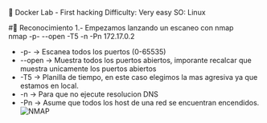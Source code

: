 🐋 Docker Lab - First hacking
Difficulty: Very easy
SO: Linux

#🎯 Reconocimiento
1.- Empezamos lanzando un escaneo con nmap<br>
nmap -p- --open -T5 -n -Pn 172.17.0.2 
- -p- -> Escanea todos los puertos (0-65535)
- --open -> Muestra todos los puertos abiertos, imporante recalcar que muestra unicamente los puertos abiertos
- -T5 -> Planilla de tiempo, en este caso elegimos la mas agresiva ya que estamos en local.
- -n -> Para que no ejecute resolucion DNS
- -Pn -> Asume que todos los host de una red se encuentran encendidos.
![NMAP](./images/FH/nmap.png)<br>
